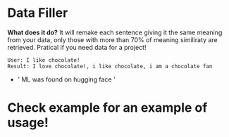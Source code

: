 # Data Filler

**What does it do?**
It will remake each sentence giving it the same meaning from your data, only those with more than 70% of meaning similiraty are retrieved.
Pratical if you need data for a project!
```
User: I like chocolate!
Result: I love chocolate!, i like chocolate, i am a chocolate fan
```

- ' ML was found on hugging face '

# Check example for an example of usage!
